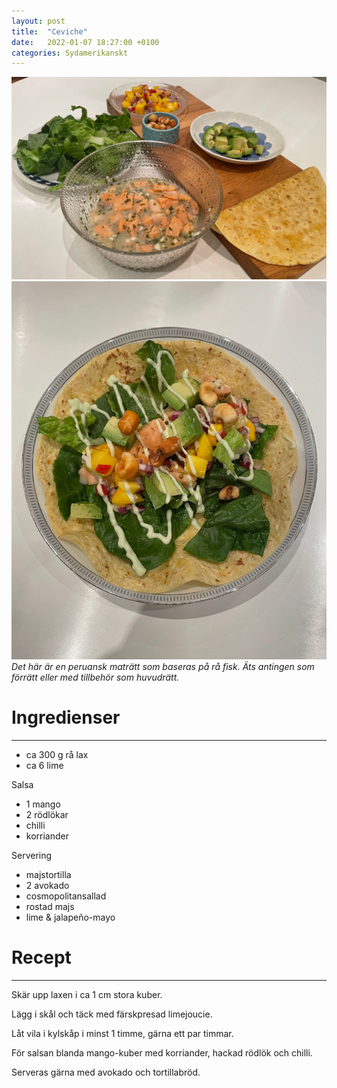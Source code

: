 ```yaml
---
layout: post
title:  "Ceviche"
date:   2022-01-07 18:27:00 +0100
categories: Sydamerikanskt
---
```


<div class="img-container">
  <img src="/assets/pictures/ceviche_1.jpg" class="img-w-70" alt="Ceviche med tillbehör">
  <img src="/assets/pictures/ceviche_2.jpg" class="img-w-30" alt="tortilla med ceviche, avokado och salsa">
</div>

<em>
Det här är en peruansk maträtt som baseras på rå fisk. Äts antingen som förrätt eller med tillbehör som huvudrätt.
</em>

# Ingredienser

---

- ca 300 g rå lax
- ca 6 lime

Salsa

- 1 mango
- 2 rödlökar
- chilli
- korriander

Servering

- majstortilla
- 2 avokado
- cosmopolitansallad
- rostad majs
- lime & jalapeño-mayo

# Recept

---

Skär upp laxen i ca 1 cm stora kuber.

Lägg i skål och täck med färskpresad limejoucie.

Låt vila i kylskåp i minst 1 timme, gärna ett par timmar.

För salsan blanda mango-kuber med korriander, hackad rödlök och chilli.

Serveras gärna med avokado och tortillabröd.